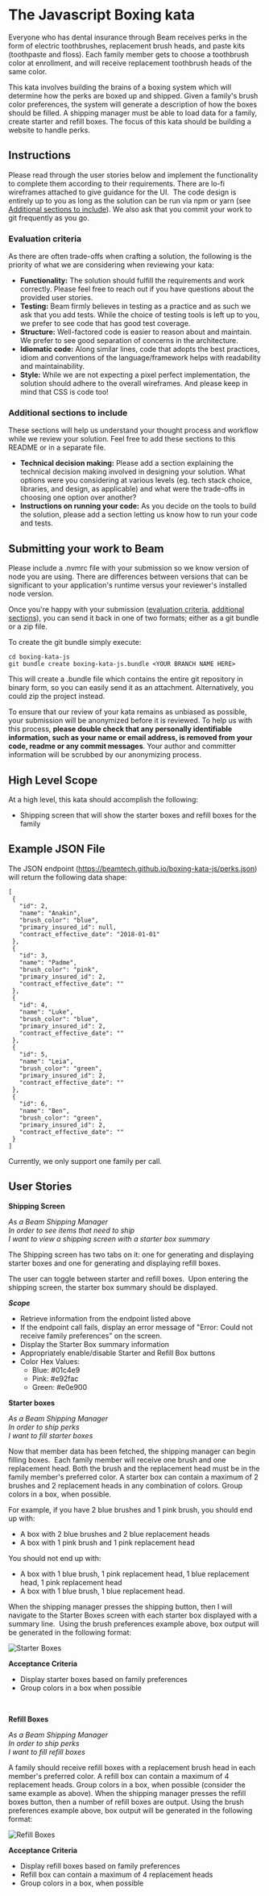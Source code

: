 The Javascript Boxing kata
=================

Everyone who has dental insurance through Beam receives perks in the form of electric toothbrushes, replacement brush heads, and paste kits (toothpaste and floss). Each family member gets to choose a toothbrush color at enrollment, and will receive replacement toothbrush heads of the same color.

This kata involves building the brains of a boxing system which will determine how the perks are boxed up and shipped. Given a family's brush color preferences, the system will generate a description of how the boxes should be filled. A shipping manager must be able to load data for a family, create starter and refill boxes. The focus of this kata should be building a website to handle perks.

Instructions
------------
Please read through the user stories below and implement the functionality to complete them according to their requirements. There are lo-fi wireframes attached to give guidance for the UI.  The code design is entirely up to you as long as the solution can be run via npm or yarn (see [Additional sections to include](#additional-sections-to-include)). We also ask that you commit your work to git frequently as you go.

### Evaluation criteria
As there are often trade-offs when crafting a solution, the following is the priority of what we are considering when reviewing your kata:

- **Functionality:** The solution should fulfill the requirements and work correctly. Please feel free to reach out if you have questions about the provided user stories.
- **Testing:** Beam firmly believes in testing as a practice and as such we ask that you add tests. While the choice of testing tools is left up to you, we prefer to see code that has good test coverage.
- **Structure:** Well-factored code is easier to reason about and maintain. We prefer to see good separation of concerns in the architecture.
- **Idiomatic code:** Along similar lines, code that adopts the best practices, idiom and conventions of the language/framework helps with readability and maintainability.
- **Style:** While we are not expecting a pixel perfect implementation, the solution should adhere to the overall wireframes. And please keep in mind that CSS is code too!

### Additional sections to include
These sections will help us understand your thought process and workflow while we review your solution. Feel free to add these sections to this README or in a separate file. 

- **Technical decision making:** Please add a section explaining the technical decision making involved in designing your solution. What options were you considering at various levels (eg. tech stack choice, libraries, and design, as applicable) and what were the trade-offs in choosing one option over another?
- **Instructions on running your code:** As you decide on the tools to build the solution, please add a section letting us know how to run your code and tests.

Submitting your work to Beam
----------------------------
Please include a .nvmrc file with your submission so we know version of node you are using. There are differences between versions that can be significant to your application's runtime versus your reviewer's installed node version.

Once you're happy with your submission ([evaluation criteria](#evaluation-criteria), [additional sections](#additional-sections-to-include)), you can send it back in one of two formats; either as a git bundle or a zip file.

To create the git bundle simply execute:
```
cd boxing-kata-js
git bundle create boxing-kata-js.bundle <YOUR BRANCH NAME HERE>
```

This will create a .bundle file which contains the entire git repository in binary form, so you can easily send it as an attachment. Alternatively, you could zip the project instead.

To ensure that our review of your kata remains as unbiased as possible, your submission will be anonymized before it is reviewed. To help us with this process, **please double check that any personally identifiable information, such as your name or email address, is removed from your code, readme or any commit messages**. Your author and committer information will be scrubbed by our anonymizing process.

High Level Scope
--------------------
At a high level, this kata should accomplish the following:
* Shipping screen that will show the starter boxes and refill boxes for the family

Example JSON File
------------------
The JSON endpoint (https://beamtech.github.io/boxing-kata-js/perks.json) will return the following data shape:


```
[
 {
   "id": 2,
   "name": "Anakin",
   "brush_color": "blue",
   "primary_insured_id": null,
   "contract_effective_date": "2018-01-01"
 },
 {
   "id": 3,
   "name": "Padme",
   "brush_color": "pink",
   "primary_insured_id": 2,
   "contract_effective_date": ""
 },
 {
   "id": 4,
   "name": "Luke",
   "brush_color": "blue",
   "primary_insured_id": 2,
   "contract_effective_date": ""
 },
 {
   "id": 5,
   "name": "Leia",
   "brush_color": "green",
   "primary_insured_id": 2,
   "contract_effective_date": ""
 },
 {
   "id": 6,
   "name": "Ben",
   "brush_color": "green",
   "primary_insured_id": 2,
   "contract_effective_date": ""
 }
]
```

Currently, we only support one family per call.

User Stories
--------------
**Shipping Screen**

_As a Beam Shipping Manager_<br>
_In order to see items that need to ship_<br>
_I want to view a shipping screen with a starter box summary_<br>

The Shipping screen has two tabs on it: one for generating and displaying starter boxes and one for generating and displaying refill boxes.<br>

The user can toggle between starter and refill boxes.  Upon entering the shipping screen, the starter box summary should be displayed.

***Scope***
* Retrieve information from the endpoint listed above
* If the endpoint call fails, display an error message of "Error:  Could not receive family preferences" on the screen.
* Display the Starter Box summary information
* Appropriately enable/disable Starter and Refill Box buttons
* Color Hex Values:
  * Blue: #01c4e9
  * Pink: #e92fac
  * Green: #e0e900

**Starter boxes**

_As a Beam Shipping Manager_<br>
_In order to ship perks_<br>
_I want to fill starter boxes_<br>

Now that member data has been fetched, the shipping manager can begin filling boxes.  Each family member will receive one brush and one replacement head. Both the brush and the replacement head must be in the family member's preferred color. A starter box can contain a maximum of 2 brushes and 2 replacement heads in any combination of colors.  Group colors in a box, when possible. 

For example, if you have 2 blue brushes and 1 pink brush, you should end up with:

- A box with 2 blue brushes and 2 blue replacement heads
- A box with 1 pink brush and 1 pink replacement head

You should not end up with:

- A box with 1 blue brush, 1 pink replacement head, 1 blue replacement head, 1 pink replacement head
- A box with 1 blue brush, 1 blue replacement head.

When the shipping manager presses the shipping button, then I will navigate to the Starter Boxes screen with each starter box displayed with a summary line.  Using the brush preferences example above, box output will be generated in the following format:


![Starter Boxes](./readme_images/starter_boxes.png)

**Acceptance Criteria**

* Display starter boxes based on family preferences
* Group colors in a box when possible 

<br>

**Refill Boxes**

_As a Beam Shipping Manager_<br>
_In order to ship perks_<br>
_I want to fill refill boxes_<br>

A family should receive refill boxes with a replacement brush head in each member's preferred color. A refill box can contain a maximum of 4 replacement heads. Group colors in a box, when possible (consider the same example as above). When the shipping manager presses the refill boxes button, then a number of refill boxes are output. Using the brush preferences example above, box output will be generated in the following format:

![Refill Boxes](./readme_images/refill_boxes.png)

**Acceptance Criteria**

* Display refill boxes based on family preferences
* Refill box can contain a maximum of 4 replacement heads
* Group colors in a box, when possible

